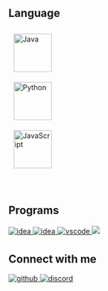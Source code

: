 
## Language  

<a href="https://www.java.com/" target="_blank"><img style="margin: 10px" src="https://profilinator.rishav.dev/skills-assets/java-original-wordmark.svg" alt="Java" height="75" /></a>  
<a href="https://www.python.org/" target="_blank"><img style="margin: 10px" src="https://profilinator.rishav.dev/skills-assets/python-original.svg" alt="Python" height="75" /></a>  
<a href="https://www.javascript.com/" target="_blank"><img style="margin: 10px" src="https://profilinator.rishav.dev/skills-assets/javascript-original.svg" alt="JavaScript" height="75" /></a>  

</td><td valign="top" width="33%">



</td></tr></table>  

<br/>  

## Programs

<a href="https://www.microsoft.com/ru-ru/software-download/windows10" target="_blank">
<img src=https://img.shields.io/badge/WINDOWS%2010-%230078D6?style=for-the-badge&logo=windows10&logoColor=white alt=idea style="margin-bottom: 5px;" />
</a>
<a href="https://www.jetbrains.com/idea" target="_blank">
<img src=https://img.shields.io/badge/Intellij%20Idea-black?style=for-the-badge&logo=intellijidea&logoColor=white alt=idea style="margin-bottom: 5px;" />
</a>
<a href="https://code.visualstudio.com/" target="_blank">
<img src=https://img.shields.io/badge/VS%20CODE-%23007ACC?style=for-the-badge&logo=visualstudiocode&logoColor=white alt=vscode style="margin-bottom: 5px;" />
</a>
<a href="https://notepad-plus-plus.org/" target="_blank">
<img src="https://img.shields.io/badge/notepad%2B%2B-%2390E59A?style=for-the-badge&logo=notepadplusplus&logoColor=white&labelColor=black "> 
</a>

## Connect with me  

<a href="https://github.com/maseckt" target="_blank">
<img src=https://img.shields.io/badge/github-%2324292e.svg?&style=for-the-badge&logo=github&logoColor=white alt=github style="margin-bottom: 5px;" />
</a>
<a href="https://discord.com/users/566218908936437770" target="_blank">
<img src=https://img.shields.io/badge/DISCORD-%235865F2?style=for-the-badge&logo=discord&logoColor=white alt=discord style="margin-bottom: 5px;" />
</a>

